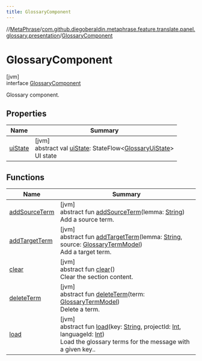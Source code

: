```yaml
---
title: GlossaryComponent
---
```

//[MetaPhrase](../../../index.html)/[com.github.diegoberaldin.metaphrase.feature.translate.panel.glossary.presentation](../index.html)/[GlossaryComponent](index.html)



# GlossaryComponent



[jvm]\
interface [GlossaryComponent](index.html)

Glossary component.



## Properties


| Name | Summary |
|---|---|
| [uiState](ui-state.html) | [jvm]<br>abstract val [uiState](ui-state.html): StateFlow&lt;[GlossaryUiState](../-glossary-ui-state/index.html)&gt;<br>UI state |


## Functions


| Name | Summary |
|---|---|
| [addSourceTerm](add-source-term.html) | [jvm]<br>abstract fun [addSourceTerm](add-source-term.html)(lemma: [String](https://kotlinlang.org/api/latest/jvm/stdlib/kotlin/-string/index.html))<br>Add a source term. |
| [addTargetTerm](add-target-term.html) | [jvm]<br>abstract fun [addTargetTerm](add-target-term.html)(lemma: [String](https://kotlinlang.org/api/latest/jvm/stdlib/kotlin/-string/index.html), source: [GlossaryTermModel](../../com.github.diegoberaldin.metaphrase.domain.glossary.data/-glossary-term-model/index.html))<br>Add a target term. |
| [clear](clear.html) | [jvm]<br>abstract fun [clear](clear.html)()<br>Clear the section content. |
| [deleteTerm](delete-term.html) | [jvm]<br>abstract fun [deleteTerm](delete-term.html)(term: [GlossaryTermModel](../../com.github.diegoberaldin.metaphrase.domain.glossary.data/-glossary-term-model/index.html))<br>Delete a term. |
| [load](load.html) | [jvm]<br>abstract fun [load](load.html)(key: [String](https://kotlinlang.org/api/latest/jvm/stdlib/kotlin/-string/index.html), projectId: [Int](https://kotlinlang.org/api/latest/jvm/stdlib/kotlin/-int/index.html), languageId: [Int](https://kotlinlang.org/api/latest/jvm/stdlib/kotlin/-int/index.html))<br>Load the glossary terms for the message with a given key.. |

